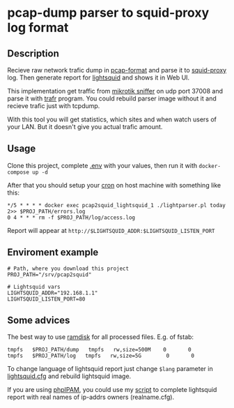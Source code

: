 # pcap-dump parser to squid-proxy log format

## Description

Recieve raw network trafic dump in [pcap-format](https://en.wikipedia.org/wiki/Pcap) and parse it to [squid-proxy](http://www.squid-cache.org/) log. Then generate report for [lightsquid](http://lightsquid.sourceforge.net/) and shows it in Web UI.

This implementation get traffic from [mikrotik sniffer](https://wiki.mikrotik.com/wiki/Manual:Tools/Packet_Sniffer) on udp port 37008 and parse it with [trafr](http://www.mikrotik.com/download/trafr.tgz) program. You could rebuild parser image without it and recieve trafic just with tcpdump.

With this tool you will get statistics, which sites and when watch users of your LAN. But it doesn't give you actual trafic amount.

## Usage

Clone this project, complete [.env](.env) with your values, then run it with `docker-compose up -d`

After that you should setup your [cron](https://en.wikipedia.org/wiki/Cron) on host machine with something like this:

```
*/5 * * * * docker exec pcap2squid_lightsquid_1 ./lightparser.pl today 2>> $PROJ_PATH/errors.log
0 4 * * * rm -f $PROJ_PATH/log/access.log
```

Report will appear at `http://$LIGHTSQUID_ADDR:$LIGHTSQUID_LISTEN_PORT`

## Enviroment example

```
# Path, where you download this project
PROJ_PATH="/srv/pcap2squid"

# Lightsquid vars
LIGHTSQUID_ADDR="192.168.1.1"
LIGHTSQUID_LISTEN_PORT=80
```

## Some advices

The best way to use [ramdisk](https://en.wikipedia.org/wiki/Tmpfs) for all processed files. E.g. of fstab:

```
tmpfs   $PROJ_PATH/dump   tmpfs   rw,size=500M    0       0
tmpfs   $PROJ_PATH/log   tmpfs   rw,size=5G        0       0
```

To change language of lightsquid report just change `$lang` parameter in [lightsquid.cfg](./lightsquid/lightsquid-1.8/lightsquid.cfg) and rebuild lightsquid image.

If you are using [phpIPAM](https://phpipam.net/), you could use my [script](get-names.py) to complete lightsquid report with real names of ip-addrs owners (realname.cfg).
